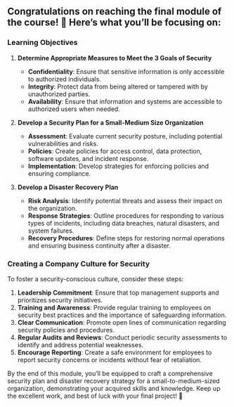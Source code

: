 ## Congratulations on reaching the final module of the course! 🎉 Here’s what you’ll be focusing on:

### **Learning Objectives**

1. **Determine Appropriate Measures to Meet the 3 Goals of Security**
   - **Confidentiality**: Ensure that sensitive information is only accessible to authorized individuals.
   - **Integrity**: Protect data from being altered or tampered with by unauthorized parties.
   - **Availability**: Ensure that information and systems are accessible to authorized users when needed.

2. **Develop a Security Plan for a Small-Medium Size Organization**
   - **Assessment**: Evaluate current security posture, including potential vulnerabilities and risks.
   - **Policies**: Create policies for access control, data protection, software updates, and incident response.
   - **Implementation**: Develop strategies for enforcing policies and ensuring compliance.

3. **Develop a Disaster Recovery Plan**
   - **Risk Analysis**: Identify potential threats and assess their impact on the organization.
   - **Response Strategies**: Outline procedures for responding to various types of incidents, including data breaches, natural disasters, and system failures.
   - **Recovery Procedures**: Define steps for restoring normal operations and ensuring business continuity after a disaster.

### **Creating a Company Culture for Security**

To foster a security-conscious culture, consider these steps:

1. **Leadership Commitment**: Ensure that top management supports and prioritizes security initiatives.
2. **Training and Awareness**: Provide regular training to employees on security best practices and the importance of safeguarding information.
3. **Clear Communication**: Promote open lines of communication regarding security policies and procedures.
4. **Regular Audits and Reviews**: Conduct periodic security assessments to identify and address potential weaknesses.
5. **Encourage Reporting**: Create a safe environment for employees to report security concerns or incidents without fear of retaliation.

By the end of this module, you’ll be equipped to craft a comprehensive security plan and disaster recovery strategy for a small-to-medium-sized organization, demonstrating your acquired skills and knowledge. Keep up the excellent work, and best of luck with your final project! 🚀